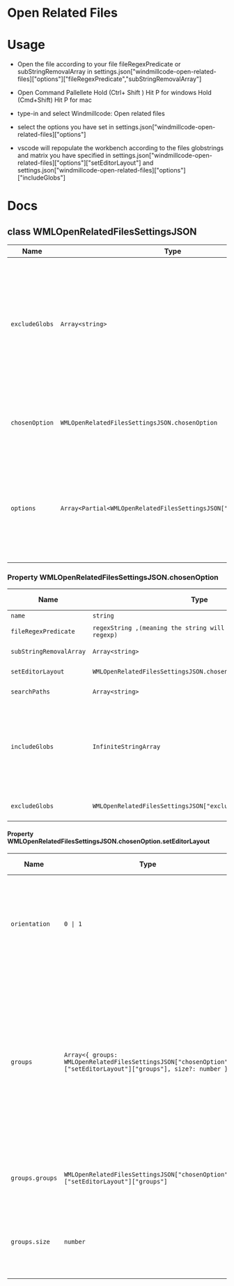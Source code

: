 # Open Related Files


# Usage
* Open the file according to your file fileRegexPredicate or subStringRemovalArray in settings.json["windmillcode-open-related-files]["options"]["fileRegexPredicate","subStringRemovalArray"]

* Open Command Pallellete
Hold (Ctrl+ Shift ) Hit P for windows
Hold (Cmd+Shift) Hit P for mac

* type-in and select Windmillcode: Open related files
* select the options you have set in settings.json["windmillcode-open-related-files]["options"]
* vscode will repopulate the workbench according to the files globstrings and matrix you have specified in settings.json["windmillcode-open-related-files]["options"]["setEditorLayout"] and  settings.json["windmillcode-open-related-files]["options"]["includeGlobs"]


# Docs

## class WMLOpenRelatedFilesSettingsJSON

| **Name**               | **Type**                                    | **Default Value**                              | **Description**                                                                                               |
|------------------------|---------------------------------------------|-----------------------------------------------|-----------------------------------------------------------------------------------------------------------------|
| `excludeGlobs`         | `Array<string>`                             | `["**/node_modules/**", "**/site-packages/**", "**/.git/**"]` | An array of globs representing files or directories to be excluded when opening related files. for all options provided by the developer               |
| `chosenOption`              | `WMLOpenRelatedFilesSettingsJSON.chosenOption`          | `undefined`                   | The chosen option the developer wants to use when working with files
| `options`              | `Array<Partial<WMLOpenRelatedFilesSettingsJSON["chosenOption"]>>`          | `[ { "name": "Disable" } ]`                   | An array of options for opening related files, each having a name and potentially additional settings based on the chosen option.                                        |

### Property WMLOpenRelatedFilesSettingsJSON.chosenOption
| **Name**               | **Type**                                    | **Default Value**                              | **Description**                                                                                               |
|------------------------|---------------------------------------------|-----------------------------------------------|-----------------------------------------------------------------------------------------------------------------|
| `name`                | `string`                                                                                                   | `undefined`       | The name of the chosen option for opening related files.                                                                                   |
| `fileRegexPredicate`  | `regexString ,(meaning the string will be used to create a regexp)`                                                                                                   | `undefined`       | A regexString representing that the option should trigger if the file that matches the regex is in focus on the editor workbench|
| `subStringRemovalArray`  | `Array<string>`                                                                                                   | `undefined`       | Same feature as fileRegexPredicate but uses an array of regular substrings to be used to trim the file name. |
| `setEditorLayout`     | `WMLOpenRelatedFilesSettingsJSON.chosenOption.setEditorLayout` | `undefined`       | An object specifying the layout of the editor when opening related files, including orientation and groups with optional size.          |
| `searchPaths`         | `Array<string>`                                                                                            | `undefined`       | An array of paths to be used for searching related files. so the whole project is not searched                                                                                   |
| `includeGlobs`        | `InfiniteStringArray`                                                                                     | `undefined`       | A matrix of globs representing files to be opened having the same dimensions as WMLOpenRelatedFilesSettingsJSONchosenOption[setEditorLayout"]["groups"] if there are more dimensions then additional editor groups may be opened breaking the intended layout. if dimensions are less than setEditorLayout then vscode placeholders would be left the leftover editor groups. In addition use FILE_NAME_BASIS in the global to specify to the extension how to use the fileRegexPredicate to update the globString to narrow down the possible results to the file that you want to deal with                                                |
| `excludeGlobs`        | `WMLOpenRelatedFilesSettingsJSON["excludeGlobs"]`                                                          | `undefined`       | An array of globs representing files or directories to be excluded when opening related files, inherited from the parent class's property. |


#### Property WMLOpenRelatedFilesSettingsJSON.chosenOption.setEditorLayout
| **Name**           | **Type**                                                                                | **Default Value** | **Description**                                                                                                                                                                            |
|--------------------|-----------------------------------------------------------------------------------------|-------------------|--------------------------------------------------------------------------------------------------------------------------------------------------------------------------------------------|
| `orientation`      | `0 \| 1`                                                                                | `undefined`       | layout direction. `1` for left-to-right downward (horizontal) `0` from top-to-bottom leftward layout (vertical).                                    |
| `groups`           | `Array<{ groups: WMLOpenRelatedFilesSettingsJSON["chosenOption"]["setEditorLayout"]["groups"], size?: number }>` | `undefined`       | A multi-dimensional array of objects specifying the editor layout matrix. Each group can contain further nested groups and an optional size parameter for specifying the size of the group. |
| `groups.groups`    | `WMLOpenRelatedFilesSettingsJSON["chosenOption"]["setEditorLayout"]["groups"]`           | `undefined`       | Recursive definition of the groups within the editor layout.                                                                                                                                |
| `groups.size`      | `number `                                                                   | `a value between 0 and 1 vscode best decides for apropriate visual layout`       | An optional parameter specifying the size of the group within the editor layout.                                                                                                           |
